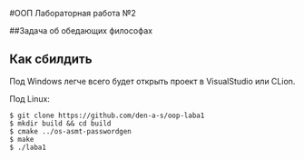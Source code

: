 #ООП Лабораторная работа №2

##Задача об обедающих философах

## Как сбилдить

Под Windows легче всего будет открыть проект в VisualStudio или CLion.

Под Linux:
```
$ git clone https://github.com/den-a-s/oop-laba1
$ mkdir build && cd build
$ cmake ../os-asmt-passwordgen
$ make
$ ./laba1
```
